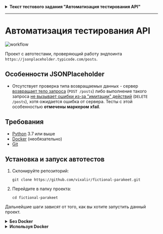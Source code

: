 
<details>
<summary><b>Текст тестового задания "Автоматизация тестирования API"</b></summary>

## Автоматизация тестирования API. Часть 1

Необходимо подготовить проект с автотестами, которые будут проверять работу всех API-эндпоинтов, описанных ниже.


### Технические требования:

- API url https://jsonplaceholder.typicode.com/
- Методы, требующие проверки:
GET /posts, POST /posts, DELETE /posts
- Методы могут принимать параметры userId, id, title, body
- В качестве языка программирования используйте python
- Добавьте в README инструкцию по поднятию проекта
- Используйте библиотеку requests, а также pytest


## Автоматизация тестирования API. Часть 2

Напишите Dockerfile к своему приложению по проверке API-методов из части 1.

### Технические требования:
- добавьте команду запуска в README.

</details>


---


# Автоматизация тестирования API

![workflow](https://github.com/vixalirium/fictional-parakeet/actions/workflows/python-app.yml/badge.svg)

Проект с автотестами, проверяющий работу эндпоинта `https://jsonplaceholder.typicode.com/posts`.

## Особенности JSONPlaceholder

- Отсутствует проверка типа возвращаемых данных - сервер [возвращает тело запроса](https://github.com/typicode/json-server/blob/master/src/server/router/singular.js#L15-L28) (`POST /posts`) либо выполнение такого запроса [не вызывает ошибки из-за "имитации" действий](https://github.com/typicode/json-server/blob/master/src/server/router/plural.js#L306-L327) (`DELETE /posts`), хотя ожидается ошибка от сервера. Тесты с этой особенностью **отмечены маркером xfail**.

## Требования

- [Python](https://www.python.org/downloads/) 3.7 или выше
- [Docker](https://docs.docker.com/engine/install/) (необязательно)
- [Git](https://git-scm.com/book/ru/v2/Введение-Установка-Git)

## Установка и запуск автотестов

1. Склонируйте репозиторий:

   ```
   git clone https://github.com/vixalir/fictional-parakeet.git
   ```

2. Перейдите в папку проекта:

   ```
   cd fictional-parakeet
   ```

Дальнейшие шаги зависят от того, как вы хотите запустить данный проект.


<details>
  <summary><b>Без Docker</b></summary>

3. Разверните изолированную среду (опционально, но рекомендуется):

   ```
   python -m venv env
   ```

   На Windows:

   ```
   env\Scripts\activate
   ```

   
   На macOS/Linux:
   ```
   source env/bin/activate
   ```

4. Установите требуемые зависимости:

   ```
   pip install -r requirements.txt
   ```

5. Запустите тестирование:

   ```
   pytest
   ```
</details>

<details>
  <summary><b>Используя Docker</b></summary>


3. Соберите образ:

   ```
   docker build -t api-autotests .
   ```

4. Запустите контейнер с данным образом (внимание: `--rm` удалит контейнер после выполнения):

   ```
   docker run --rm api-autotests
   ```

5. Удалите образ если запускать его больше не требуется и все данные собраны (опционально):

   ```
   docker image rm api-autotests
   ```
</details>
